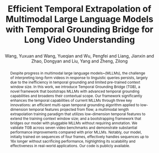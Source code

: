 ---
layout: pub
type: inproceedings
title: >
    Efficient Temporal Extrapolation of Multimodal Large Language Models with Temporal Grounding Bridge for Long Video Understanding
author: Wang, Yuxuan and Wang, Yueqian and Wu, Pengfei and Liang, Jianxin and Zhao, Dongyan and Liu, Yang and Zheng, Zilong
abbr: EMNLP'24
correspondence: Zheng, Zilong
# pdf: https://aclanthology.org/2023.emnlp-main.334.pdf
# booktitle: The Conference on Empirical Methods in Natural Language Processing (EMNLP)
booktitle: EMNLP
arxiv: >
    2402.16050
code: https://github.com/bigai-nlco/VideoTGB
year: 2024
selected: false
abstract: >
    Despite progress in multimodal large language models~(MLLMs), the challenge of interpreting long-form videos in response to linguistic queries persists, largely due to the inefficiency in temporal grounding and limited pre-trained context window size. In this work, we introduce  Temporal Grounding Bridge (TGB), a novel framework that bootstraps MLLMs with advanced temporal grounding capabilities and broadens their contextual scope. Our framework significantly enhances the temporal capabilities of current MLLMs through three key innovations: an efficient multi-span temporal grounding algorithm applied to low-dimension temporal features projected from flow; a multimodal length extrapolation training paradigm that utilizes low-dimension temporal features to extend the training context window size; and a bootstrapping framework that bridges our model with pluggable MLLMs without requiring annotation. We validate TGB across seven video benchmarks and demonstrate substantial performance improvements compared with prior MLLMs. Notably, our model, initially trained on sequences of four frames, effectively handles sequences up to 16x longer without sacrificing performance, highlighting its scalability and effectiveness in real-world applications. Our code is publicly available.
bibtex: >
    @inproceedings{wang2024videotgb,
        title={Efficient Temporal Extrapolation of Multimodal Large Language Models with Temporal Grounding Bridge},
        author={Wang, Yuxuan and Wang, Yueqian and Wu, Pengfei and Liang, Jianxin and Zhao, Dongyan and Liu, Yang and Zheng, Zilong},
        booktitle={The 2024 Conference on Empirical Methods in Natural Language Processing (EMNLP)},
        year={2024}
    }
---